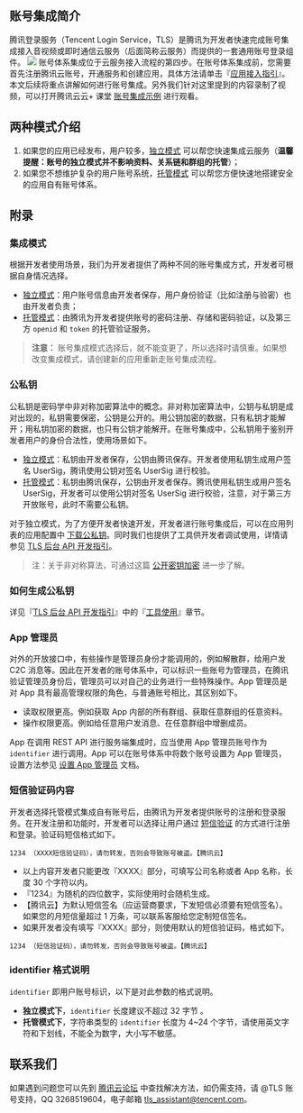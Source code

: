 ## 账号集成简介

腾讯登录服务（Tencent Login Service，TLS）是腾讯为开发者快速完成账号集成接入音视频或即时通信云服务（后面简称云服务）而提供的一套通用账号登录组件。
![](//avc.qcloud.com/wiki2.0/im/imgs/20151117034741_42845.png)
账号体系集成位于云服务接入流程的第四步。在账号体系集成前，您需要首先注册腾讯云账号，开通服务和创建应用，具体方法请单击『[应用接入指引](/doc/product/269/应用接入指引)』。 本文后续将重点讲解如何进行账号集成。另外我们针对这里提到的内容录制了视频，可以打开腾讯云云+ 课堂 [账号集成示例](https://cloud.tencent.com/course/detail/133) 进行观看。

## 两种模式介绍

1. 如果您的应用已经发布，用户较多，[独立模式](/doc/product/269/独立模式) 可以帮您快速集成云服务（**温馨提醒：账号的独立模式并不影响资料、关系链和群组的托管**）；
2. 如果您不想维护复杂的用户账号系统，[托管模式](/doc/product/269/托管模式) 可以帮您方便快速地搭建安全的应用自有账号体系。

## 附录

### 集成模式

根据开发者使用场景，我们为开发者提供了两种不同的账号集成方式，开发者可根据自身情况选择。

* [独立模式](/doc/product/269/独立模式)：用户账号信息由开发者保存，用户身份验证（比如注册与验密）也由开发者负责；
* [托管模式](/doc/product/269/托管模式)：由腾讯为开发者提供账号的密码注册、存储和密码验证，以及第三方 `openid` 和 `token` 的托管验证服务。

>**注意：**
>账号集成模式选择后，就不能变更了，所以选择时请慎重。如果想改变集成模式，请创建新的应用重新走账号集成流程。

### 公私钥

公私钥是密码学中非对称加密算法中的概念。非对称加密算法中，公钥与私钥是成对出现的，私钥需要保密，公钥是公开的。用公钥加密的数据，只有私钥才能解开；用私钥加密的数据，也只有公钥才能解开。在账号集成中，公私钥用于鉴别开发者用户的身份合法性，使用场景如下。

* [独立模式](/doc/product/269/独立模式)：私钥由开发者保存，公钥由腾讯保存。开发者使用私钥生成用户签名 UserSig，腾讯使用公钥对签名 UserSig 进行校验。
* [托管模式](/doc/product/269/托管模式)：私钥由腾讯保存，公钥由开发者保存。腾讯使用私钥生成用户签名 UserSig，开发者可以使用公钥对签名 UserSig 进行校验，注意，对于第三方开放账号，此时不需要公私钥。

对于独立模式，为了方便开发者快速开发，开发者进行账号集成后，可以在应用列表的应用配置中 [下载公私钥](/doc/product/269/下载公私钥)。同时我们也提供了工具供开发者调试使用，详情请参见 [TLS 后台 API 开发指引](/doc/product/269/TLS后台API使用手册#.E6.A6.82.E8.BF.B0)。

>注：关于非对称算法，可通过这篇 [公开密钥加密](https://zh.wikipedia.org/wiki/%E5%85%AC%E5%BC%80%E5%AF%86%E9%92%A5%E5%8A%A0%E5%AF%86) 进一步了解。

### 如何生成公私钥

详见『[TLS 后台 API 开发指引](/doc/product/269/TLS后台API使用手册)』中的『[工具使用](/doc/product/269/TLS后台API使用手册#.E5.B7.A5.E5.85.B7.E4.BD.BF.E7.94.A8)』章节。

### App 管理员
对外的开放接口中，有些操作是管理员身份才能调用的，例如解散群，给用户发 C2C 消息等。因此在开发者的账号体系中，可以标识一些账号为管理员，在腾讯验证管理员身份后，管理员可以对自己的业务进行一些特殊操作。App 管理员是对 App 具有最高管理权限的角色，与普通账号相比，其区别如下。

* 读取权限更高。例如获取 App 内部的所有群组、获取任意群组的任意资料。
* 操作权限更高。例如给任意用户发消息、在任意群组中增删成员。

App 在调用 REST API 进行服务端集成时，应当使用 App 管理员账号作为 `identifier` 进行调用。App 可以在账号体系中将数个账号设置为 App 管理员，设置方法参见 [设置 App 管理员](https://cloud.tencent.com/document/product/269/1656) 文档。

### 短信验证码内容

开发者选择托管模式集成自有账号后，由腾讯为开发者提供账号的注册和登录服务。在开发注册和功能时，开发者可以选择让用户通过 [短信验证](/doc/product/269/添加短信签名) 的方式进行注册和登录。验证码短信格式如下。

```
1234 （XXXX短信验证码），请勿转发，否则会导致账号被盗。【腾讯云】
```

* 以上内容开发者只能更改『XXXX』部分，可填写公司名称或者 App 名称，长度 30 个字符以内。
* 『1234』为随机的四位数字，实际使用时会随机生成。
* 【腾讯云】为默认短信签名（应运营商要求，下发短信必须要有短信签名）。如果您的月短信量超过 1 万条，可以联系客服给您定制短信签名。
* 如果开发者没有填写『XXXX』部分，则使用默认的短信验证码，格式如下。
```
1234 （短信验证码），请勿转发，否则会导致账号被盗。【腾讯云】
```

### identifier 格式说明

`identifier` 即用户账号标识，以下是对此参数的格式说明。
- **独立模式下**，`identifier` 长度建议不超过 32 字节 。
- **托管模式下**，字符串类型的 `identifier` 长度为 4~24 个字节，请使用英文字符和下划线，不能全为数字，大小写不敏感。

## 联系我们

如果遇到问题您可以先到 [腾讯云论坛](http://bbs.qcloud.com/thread-8287-1-1.html)  中查找解决方法，如仍需支持，请 @TLS 账号支持，QQ 3268519604，电子邮箱 tls_assistant@tencent.com。
